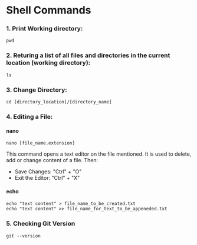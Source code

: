 # Shell Commands

### 1. Print Working directory:
    pwd

### 2. Returing a list of all files and directories in the current location (working directory):
    ls

### 3. Change Directory:
    cd [directory_location]/[directory_name]

### 4. Editing a File:
#### nano
    nano [file_name.extension]
This command opens a text editor on the file mentioned. It is used to delete, add or change content of a file. Then:
* Save Changes: "Ctrl" + "O"
* Exit the Editor: "Ctrl" + "X"
#### echo
    echo "text content" > file_name_to_be_created.txt
    echo "text content" >> file_name_for_text_to_be_appeneded.txt
### 5. Checking Git Version
    git --version
